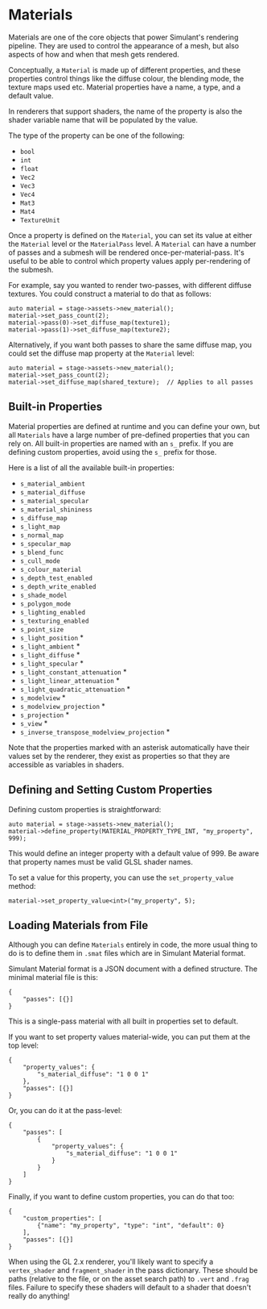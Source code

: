 # Materials

Materials are one of the core objects that power Simulant's rendering pipeline. They are used to control the appearance of a mesh, but also aspects of how and when that mesh gets rendered.

Conceptually, a `Material` is made up of different properties, and these properties control things like the diffuse colour, the blending mode, the texture maps used etc. Material properties have a name, a type, and a default value.

In renderers that support shaders, the name of the property is also the shader variable name that will be populated by the value. 

The type of the property can be one of the following:

 - `bool`
 - `int`
 - `float`
 - `Vec2`
 - `Vec3`
 - `Vec4`
 - `Mat3`
 - `Mat4`
 - `TextureUnit`

Once a property is defined on the `Material`, you can set its value at either the `Material` level or the `MaterialPass` level. A `Material` can have a number of passes and a submesh will be rendered once-per-material-pass. It's useful to be able to control which property values apply per-rendering of the submesh.

For example, say you wanted to render two-passes, with different diffuse textures. You could construct a material to do that as follows:

```
auto material = stage->assets->new_material();
material->set_pass_count(2);
material->pass(0)->set_diffuse_map(texture1);
material->pass(1)->set_diffuse_map(texture2);
```

Alternatively, if you want both passes to share the same diffuse map, you could set the diffuse map property at the `Material` level:

```
auto material = stage->assets->new_material();
material->set_pass_count(2);
material->set_diffuse_map(shared_texture);  // Applies to all passes
```

## Built-in Properties

Material properties are defined at runtime and you can define your own, but all `Materials` have a large number of pre-defined properties that you can rely on. All built-in properties are named with an `s_` prefix. If you are defining custom properties, avoid using the `s_` prefix for those.

Here is a list of all the available built-in properties:

 - `s_material_ambient`
 - `s_material_diffuse`
 - `s_material_specular`
 - `s_material_shininess`
 - `s_diffuse_map`
 - `s_light_map`
 - `s_normal_map`
 - `s_specular_map`
 - `s_blend_func`
 - `s_cull_mode`
 - `s_colour_material`
 - `s_depth_test_enabled`
 - `s_depth_write_enabled`
 - `s_shade_model`
 - `s_polygon_mode`
 - `s_lighting_enabled`
 - `s_texturing_enabled`
 - `s_point_size`
 - `s_light_position` *
 - `s_light_ambient` *
 - `s_light_diffuse` *
 - `s_light_specular` *
 - `s_light_constant_attenuation` *
 - `s_light_linear_attenuation` *
 - `s_light_quadratic_attenuation` *
 - `s_modelview` *
 - `s_modelview_projection` *
 - `s_projection` *
 - `s_view` *
 - `s_inverse_transpose_modelview_projection` *

Note that the properties marked with an asterisk automatically have their values set by the renderer, they exist as properties so that they are accessible as variables in shaders.

## Defining and Setting Custom Properties

Defining custom properties is straightforward:

```
auto material = stage->assets->new_material();
material->define_property(MATERIAL_PROPERTY_TYPE_INT, "my_property", 999);
```

This would define an integer property with a default value of 999. Be aware that property names must be valid GLSL shader names. 

To set a value for this property, you can use the `set_property_value` method:

```
material->set_property_value<int>("my_property", 5);
```

## Loading Materials from File

Although you can define `Materials` entirely in code, the more usual thing to do is to define them in `.smat` files which are in Simulant Material format.

Simulant Material format is a JSON document with a defined structure. The minimal material file is this:

```
{
    "passes": [{}]
}
```

This is a single-pass material with all built in properties set to default.

If you want to set property values material-wide, you can put them at the top level:

```
{
    "property_values": {
        "s_material_diffuse": "1 0 0 1"
    },
    "passes": [{}]
}
```

Or, you can do it at the pass-level:


```
{
    "passes": [
        {
            "property_values": {
                "s_material_diffuse": "1 0 0 1"
            }
        }
    ]
}
```

Finally, if you want to define custom properties, you can do that too:

```
{
    "custom_properties": [
        {"name": "my_property", "type": "int", "default": 0}
    ],
    "passes": [{}]
}
```

When using the GL 2.x renderer, you'll likely want to specify a `vertex_shader` and `fragment_shader` in the pass dictionary. These should be paths (relative to the file, or on the asset search path) to `.vert` and `.frag` files. Failure to specify these shaders will default to a shader that doesn't really do anything!

